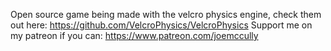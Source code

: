 Open source game being made with the velcro physics engine, check them out here: https://github.com/VelcroPhysics/VelcroPhysics
Support me on my patreon if you can: https://www.patreon.com/joemccully